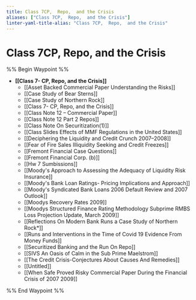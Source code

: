 ```yaml
---
title: Class 7CP,  Repo,  and the Crisis
aliases: ["Class 7CP,  Repo,  and the Crisis"]
linter-yaml-title-alias: "Class 7CP,  Repo,  and the Crisis"
---
```

# Class 7CP,  Repo,  and the Crisis

%% Begin Waypoint %%

- **[[Class 7- CP,  Repo,  and the Crisis]]**
	- [[Asset Backed Commercial Paper Understanding the Risks]]
	- [[Case Study of Bear Sterns]]
	- [[Case Study of Northern Rock]]
	- [[Class 7- CP,  Repo,  and the Crisis]]
	- [[Class Note 12 – Commercial Paper]]
	- [[Class Note 12 Part 2 Repos]]
	- [[Class Note On Securitization(1)]]
	- [[Class Slides Effects of MMF Regulations in the United States]]
	- [[Deciphering the Liquidity and Credit Crunch 2007–2008]]
	- [[Fear of Fire Sales Illiquidity Seeking and Credit Freezes]]
	- [[Fremont Financial Case Questions]]
	- [[Fremont Financial Corp. (b)]]
	- [[Hw 7 Sumbissions]]
	- [[Moody's Approach to Assessing the Adequacy of Liquidity Risk Insurance]]
	- [[Moody's Bank Loan Ratings- Pricing Implications and Approach]]
	- [[Moody's Syndicated Bank Loans 2006 Default Review and 2007 Outlook]]
	- [[Moodys Recovery Rates 2009]]
	- [[Moodys Structured Finance Rating Methodology Subprime RMBS Loss Projection Update,   March 2009]]
	- [[Reflections On Modern Bank Runs a Case Study of Northern Rock*]]
	- [[Runs and Interventions in the Time of Covid 19 Evidence From Money Funds]]
	- [[Securitized Banking and the Run On Repo]]
	- [[SIVS An Oasis of Calm in the Sub Prime Maelstrom]]
	- [[The Credit Crisis-Conjectures About Causes And Remedies]]
	- [[Untitled]]
	- [[When Safe Proved Risky Commercial Paper During the Financial Crisis of 2007 2009]]

%% End Waypoint %%
